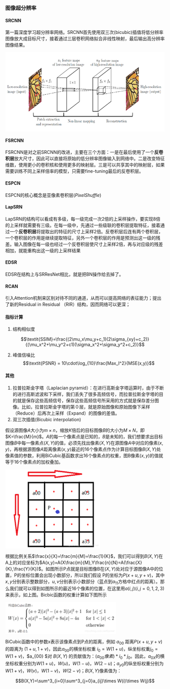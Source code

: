 ### 图像超分辨率


#### SRCNN

第一篇深度学习超分辨率网络。SRCNN首先使用双三次(bicubic)插值将低分辨率图像放大成目标尺寸，接着通过三层卷积网络拟合非线性映射，最后输出高分辨率图像结果。


<img src="../picture/vision-sp-1.png" width = "600" height = "250" alt="" align=center />


#### FSRCNN

FSRCNN是对之前SRCNN的改进，主要在三个方面：一是在最后使用了一个**反卷积层**放大尺寸，因此可以直接将原始的低分辨率图像输入到网络中。二是改变特征维数，使用更小的卷积核和使用更多的映射层。三是可以共享其中的映射层，如果需要训练不同上采样倍率的模型，只需要fine-tuning最后的反卷积层。


#### ESPCN

ESPCN的核心概念是亚像素卷积层($\textit{PixelShuffle}$)


#### LapSRN

LapSRN的结构可以看成有多级，每一级完成一次2倍的上采样操作，要实现8倍的上采样就需要有三级。在每一级中，先通过一些级联的卷积层提取特征，接着通过一个**反卷积层**将提取出的特征的尺寸上采样2倍。反卷积层后连有两个卷积层，一个卷积层的作用是继续提取特征，另外一个卷积层的作用是预测出这一级的残差。输入图像在每一级也经过一个反卷积层使尺寸上采样2倍，再与对应级的残差相加，就能重构出这一级的上采样结果

#### EDSR

EDSR在结构上与SRResNet相比，就是把BN操作给去掉了。

#### RCAN

引入Attention机制来区别对待不同的通道，从而可以提高网络的表征能力；提出了新的Residual in Residual （RIR）结构，因而网络可以更深；

#### 指标计算

1. 结构相似度

$$\textit{SSIM}=\frac{(2\mu_x\mu_y+c_1)(2\sigma_{xy}+c_2)}{(\mu_x^2+\mu_y^2+c1)(\sigma_x^2+\sigma_y^2+c_2)}$$

2. 峰值信噪比
$$\textit{PSNR} = 10\cdot\log_{10}\frac{Max_I^2}{MSE(x,y)}$$

#### 其他

1. 拉普拉斯金字塔（Laplacian pyramid）：在进行高斯金字塔运算时，由于不断的进行高斯滤波和下采样，我们丢失了很多高频信号，而拉普拉斯金字塔的目的就是保存这些高频信号，保存这些高频信号所采用的方式就是保存差分图像。比如，拉普拉斯金字塔的第０层，就是原始图像和原始图像下采样（Reduce）后再次上采样（Expand）的图像的差值。
2. 双三次插值(Bicubic interpolation)

假设源图像$A$大小为$m\times n$，缩放$K$倍后的目标图像$B$的大小为$M\times N$，即$K=\frac{M}{m}$。$A$的每一个像素点是已知的，$B$是未知的，我们想要求出目标图像$B$中每一像素点$(X,Y)$的值，必须先找出像素$(X,Y)$在源图像$A$中对应的像素$(x,y)$，再根据源图像$A$距离像素$(x,y)$最近的16个像素点作为计算目标图像$B(X,Y)$处像素值的参数，利用BiCubic基函数求出16个像素点的权重，图B像素$(x,y)$的值就等于16个像素点的加权叠加。



<img src="../picture/vision-sp-2.png" width = "300" height = "250" alt="" align=center />

根据比例关系$\frac{x}{X}=\frac{m}{M}=\frac{1}{K}$，我们可以得到$B(X,Y)$在A上的对应坐标为$A(x,y)=A(X\frac{m}{M},Y\frac{n}{N}=A(\frac{X}{K},\frac{Y}{K})$。如图所示P点就是目标图像B在$(X,Y)$处对应于源图像A中的位置，P的坐标位置会出现小数部分，所以我们假设 P的坐标为$P(x+u,y+v)$，其中$x,y$分别表示整数部分，$u,v$分别表示小数部分（蓝点到$a_{11}$方格中红点的距离）。那么我们就可以得到如图所示的最近16个像素的位置，在这里用$a(i,j)(i,j=0,1,2,3)$来表示，如上图。Bicbic函数的权重计算如下图所示


<img src="../picture/vision-sp-3.png" width = "350" height = "100" alt="" align=center />

BiCubic函数中的参数x表示该像素点到P点的距离，例如 $a_{00}$ 距离$P(x+u,y+v)$的距离为 $(1+u,1+v)$，因此$a_{00}$的横坐标权重 $i_0=W(1+u)$，纵坐标权重$j_0=W(1+v)$，$a_{00} $对 $B(X,Y)$ 的贡献值为：$(a_{00}像素)* i_0* j_0$。因此，$a_{0X}$的横坐标权重分别为$W(1+u)，W(u)，W(1-u)，W(2-u)$；$a_{y0}$的纵坐标权重分别为$W(1+v)，W(v)，W(1-v)，W(2-v)$；$B(X,Y)$像素值为：

$$B(X,Y)=\sum^3_{i=0}\sum^3_{j=0}a_{ij}\times W(i)\times W(j)$$